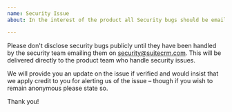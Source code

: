 ```yaml
---
name: Security Issue
about: In the interest of the product all Security bugs should be emailed to security@suitecrm.com

---
```


Please don't disclose security bugs publicly until they have been handled by the security team emailing them on security@suitecrm.com. This will be delivered directly to the product team who handle security issues.

We will provide you an update on the issue if verified and would insist that we apply credit to you for alerting us of the issue – though if you wish to remain anonymous please state so.

Thank you!

